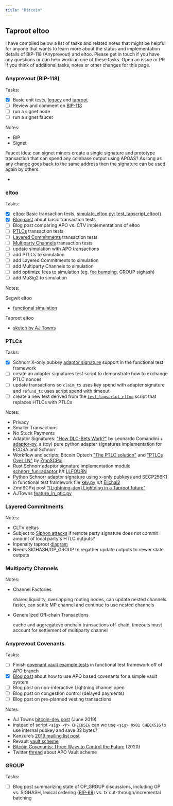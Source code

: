 ```yaml
---
title: "Bitcoin"
---
```


## Taproot eltoo

I have compiled below a list of tasks and related notes that might be helpful for anyone that wants to learn more about the status and implementation details of BIP-118 (Anyprevout) and eltoo. Please get in touch if you have any questions or can help work on one of these tasks. Open an issue or PR if you think of additional tasks, notes or other changes for this page.

### Anyprevout (BIP-118)

Tasks:
 - [X] Basic unit tests, [legacy](https://github.com/ajtowns/bitcoin/blob/57cb1249a20d2e09952040693eb62d04fe1f1399/src/test/sighash_tests.cpp#L247) and [taproot](https://github.com/ajtowns/bitcoin/blob/57cb1249a20d2e09952040693eb62d04fe1f1399/src/test/sighash_tests.cpp#L404)
 - [ ] Review and comment on [BIP-118](https://github.com/bitcoin/bips/blob/master/bip-0118.mediawiki)
 - [ ] run a signet node
 - [ ] run a signet faucet

Notes:

* BIP
* Signet

Faucet idea: can signet miners create a single signature and prototype transaction that can spend any coinbase output using APOAS? As long as any change goes back to the same address then the signature can be used again by others.

* 

### eltoo

Tasks:

 - [X] [eltoo](https://blockstream.com/eltoo.pdf): Basic transaction tests, [simulate_eltoo.py: test_tapscript_eltoo()](https://github.com/remyers/bitcoin/blob/eltoo-anyprevout/test/functional/simulate_eltoo.py#L1623)
 - [X] [Blog post](https://yakshaver.org/2021/07/26/first.html) about basic transaction tests
 - [ ] Blog post comparing APO vs. CTV implementations of eltoo
 - [ ] [PTLCs](https://suredbits.com/payment-points-part-1/) transaction tests
 - [ ] [Layered Commitments](https://lists.linuxfoundation.org/pipermail/lightning-dev/2020-January/002448.html) transaction tests
 - [ ] [Multiparty Channels](https://www.ncbi.nlm.nih.gov/pmc/articles/PMC6124062/) transaction tests
 - [ ] update simulation with APO transactions
 - [ ] add PTLCs to simulation
 - [ ] add Layered Commitments to simulation
 - [ ] add Multiparty Channels to simulation
 - [ ] add optimize fees to simulation (eg. [fee bumping](https://lists.linuxfoundation.org/pipermail/bitcoin-dev/2021-May/019031.html), GROUP sighash)
 - [ ] add MuSig2 to simulation

Notes:

Segwit eltoo
* [functional simulation](https://github.com/remyers/bitcoin/blob/anyprevout/test/functional/simulate_eltoo.py)

Taproot eltoo
* [sketch by AJ Towns](https://lists.linuxfoundation.org/pipermail/lightning-dev/2019-May/001996.html)

### PTLCs

Tasks:

 - [X] Schnorr X-only pubkey [adaptor signature](https://github.com/bitcoin/bips/blob/master/bip-0340.mediawiki#Adaptor_Signatures) support in the functional test framework
 - [ ] create an adapter signatures test script to demonstrate how to exchange PTLC nonces
 - [ ] update transactions so `claim_tx` uses key spend with adapter signature and `refund_tx` uses script spend with timeout
 - [ ] create a new test derived from the [`test_tapscript_eltoo`](https://github.com/remyers/bitcoin/blob/37a7490dc3b2128c0f7e34a463531f1123682d42/test/functional/simulate_eltoo.py#L1623) script that replaces HTLCs with PTLCs

Notes:

* Privacy
* Smaller Transactions
* No Stuck Payments
* Adaptor Signatures: ["How DLC-Bets Work?"](https://satoshispritz.com/presentazioni/210318-how_dlc-bets_work.pdf) by  Leonardo Comandini + [adaptor-py](https://github.com/LeoComandini/adaptor-py), a (toy) pure python adapter signatures implementation for ECDSA and Schnorr
* Workflow and scripts: Bitcoin Optech ["The PTLC solution"](https://bitcoinops.org/en/preparing-for-taproot/#ptlcs) and ["PTLCs Over LN"](https://bitcoinops.org/en/newsletters/2021/09/01/#ptlcs-over-ln) by [ZmnSCPxj](https://zmnscpxj.github.io/about.html)
* Rust Schnorr adaptor signature implementation module [schnorr_fun::adaptor](https://docs.rs/schnorr_fun/0.6.2/schnorr_fun/adaptor/index.html) h/t [LLFOURN](https://twitter.com/LLFOURN)
* Python Schnorr adaptor signature using x-only pubkeys and SECP256K1 in functional test framework file [key.py](https://github.com/elichai/bitcoin/blob/b8252af349143346b5881ddb4c627e460557c3ae/test/functional/test_framework/key.py#L636) h/t [Elichai2](https://twitter.com/Elichai2)
* ZmnSCPxj post ["[Lightning-dev] Lightning in a Taproot future"](https://lists.linuxfoundation.org/pipermail/lightning-dev/2019-December/002375.html)
* AJTowns [feature_ln_ptlc.py](https://github.com/ajtowns/bitcoin/blob/202109-ptlc-lnpenalty/test/functional/feature_ln_ptlc.py)

### Layered Commitments

Notes:

* CLTV deltas
* Subject to [Siphon attacks](https://github.com/lightningnetwork/lightning-rfc/issues/845#issuecomment-779285607) if remote party signature does not commit amount of local party's HTLC outputs?
* lnpenalty taproot [diagram](https://gist.github.com/ajtowns/12f58fa8a4dc9f136ed04ca2584816a2/)
* Needs SIGHASH/OP_GROUP to regather update outputs to newer state outputs

### Multiparty Channels

Notes:

* Channel Factories

  shared liquidity, overlapping routing nodes, can update nested channels faster, can settle MP channel and continue to use nested channels

* Generalized Off-chain Transactions
  
  cache and aggregateve onchain transactions off-chain, timeouts must account for settlement of multiparty channel

### Anyprevout Covenants

Tasks:
 - [ ] Finish [covenant vault example tests](https://github.com/remyers/bitcoin/blob/covenant-anyprevout/test/functional/feature_apocovenant.py) in functional test framework off of APO branch 
 - [X] [Blog post](https://yakshaver.org/2021/11/18/covenants.html) about how to use APO based covenants for a simple vault system
 - [ ] Blog post on non-interactive Lightning channel open
 - [ ] Blog post on congestion control (delayed payments)
 - [ ] Blog post on pre-planned vesting transactions

Notes:
  * AJ Towns [bitcoin-dev post](https://www.mail-archive.com/bitcoin-dev@lists.linuxfoundation.org/msg08075.html) (June 2019)
  * instead of script ```<sig> <P> CHECKSIG``` can we use ```<sig> 0x01 CHECKSIG``` to use internal pubkey and save 32 bytes?
  * Kanzure’s [2019 mailing list post](https://lists.linuxfoundation.org/pipermail/bitcoin-dev/2019-August/017229.html)
  * Revault [vault scheme](https://github.com/revault/practical-revault/blob/master/revault.pdf)
  * [Bitcoin Covenants: Three Ways to Control the Future](https://arxiv.org/pdf/2006.16714.pdf) (2020)
  * Twitter [thread](https://twitter.com/remyers_/status/1461371410023133184) about APO Vault scheme

### GROUP
  
Tasks:
 - [ ] Blog post summarizing state of OP_GROUP discussions, including OP vs. SIGHASH, lexical ordering ([BIP-69](https://en.bitcoin.it/wiki/BIP_0069)) vs. tx cut-through/incremental batching
